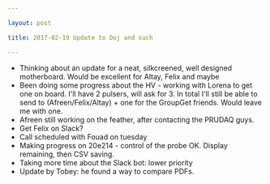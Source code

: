 ```yaml
---

layout: post

title: 2017-02-19 Update to Doj and such

---
```



-   Thinking about an update for a neat, silkcreened, well
    designed motherboard. Would be excellent for Altay, Felix and maybe
-   Been doing some progress about the HV - working with Lorena to get
    one on board. I'll have 2 pulsers, will ask for 3. In total I'll
    still be able to send to (Afreen/Felix/Altay) + one for the
    GroupGet friends. Would leave me with one.
-   Afreen still working on the feather, after contacting the
    PRUDAQ guys.
-   Get Felix on Slack?
-   Call scheduled with Fouad on tuesday
-   Making progress on 20e214 - control of the probe OK. Display
    remaining, then CSV saving.
-   Taking more time about the Slack bot: lower priority
-   Update by Tobey: he found a way to compare PDFs.

